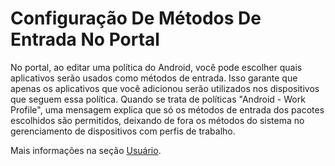 # Configuração De Métodos De Entrada No Portal

No portal, ao editar uma política do Android, você pode escolher quais aplicativos serão usados como métodos de entrada. Isso garante que apenas os aplicativos que você adicionou serão utilizados nos dispositivos que seguem essa política. Quando se trata de políticas "Android - Work Profile", uma mensagem explica que só os métodos de entrada dos pacotes escolhidos são permitidos, deixando de fora os métodos do sistema no gerenciamento de dispositivos com perfis de trabalho.

Mais informações na seção [Usuário](../../portal/configuracoes/gerenciar-politicas/editar-politica-android/configuracoes-gerais/usuario.md).
